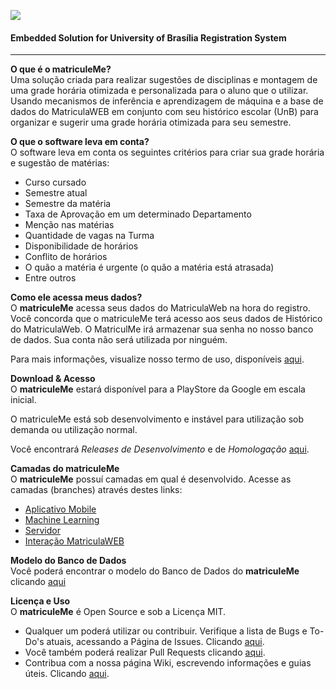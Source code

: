 ![](https://github.com/sant0ro/matriculeMe/raw/master/Logo.png)
#### Embedded Solution for University of Brasília Registration System
-------------------------------------

<b>O que é o matriculeMe?</b><br>
Uma solução criada para realizar sugestões de disciplinas e montagem de uma grade horária otimizada e personalizada para o aluno que o utilizar. Usando mecanismos de inferência e aprendizagem de máquina e a base de dados do MatriculaWEB em conjunto com seu histórico escolar (UnB) para organizar e sugerir uma grade horária otimizada para seu semestre.

<b>O que o software leva em conta?</b><br>
O software leva em conta os seguintes critérios para criar sua grade horária e sugestão de matérias:

* Curso cursado
* Semestre atual
* Semestre da matéria
* Taxa de Aprovação em um determinado Departamento
* Menção nas matérias
* Quantidade de vagas na Turma
* Disponibilidade de horários
* Conflito de horários
* O quão a matéria é urgente (o quão a matéria está atrasada)
* Entre outros

<b>Como ele acessa meus dados?</b><br>
O **matriculeMe** acessa seus dados do MatriculaWeb na hora do registro. Você concorda que o matriculeMe terá acesso aos seus dados de Histórico do MatriculaWeb. O MatriculMe irá armazenar sua senha no nosso banco de dados. Sua conta não será utilizada por ninguém.

Para mais informações, visualize nosso termo de uso, disponíveis [aqui](https://github.com/sant0ro/matriculeMe/blob/master/TERMOS.md).

<b>Download & Acesso</b><br>
O **matriculeMe** estará disponível para a PlayStore da Google em escala inicial.

O matriculeMe está sob desenvolvimento e instável para utilização sob demanda ou utilização normal.

Você encontrará _Releases de Desenvolvimento_ e de _Homologação_ [aqui](https://github.com/sant0ro/matriculeMe/releases).

<b>Camadas do matriculeMe</b><br>
O **matriculeMe** possuí camadas em qual é desenvolvido. Acesse as camadas (branches) através destes links:

* [Aplicativo Mobile](https://github.com/sant0ro/matriculeMe/tree/aplicativo-mobile)
* [Machine Learning](https://github.com/sant0ro/matriculeMe/tree/machine-learning)
* [Servidor](https://github.com/sant0ro/matriculeMe/tree/servidor-java)
* [Interação MatriculaWEB](https://github.com/sant0ro/matriculeMe/tree/workers)

<b>Modelo do Banco de Dados</b><br>
Você poderá encontrar o modelo do Banco de Dados do **matriculeMe** clicando [aqui](https://github.com/sant0ro/matriculeMe/tree/artefatos/Artefatos/MDS/Camadas/BD)

<b>Licença e Uso</b><br>
O **matriculeMe** é Open Source e sob a Licença MIT. 

* Qualquer um poderá utilizar ou contribuir. Verifique a lista de Bugs e To-Do's atuais, acessando a Página de Issues. Clicando [aqui](https://github.com/sant0ro/matriculeMe/issues). 
* Você também poderá realizar Pull Requests clicando [aqui](https://github.com/sant0ro/matriculeMe/pulls).
* Contribua com a nossa página Wiki, escrevendo informações e guias úteis. Clicando [aqui](https://github.com/sant0ro/matriculeMe/wiki).

